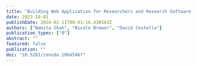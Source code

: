 ```yaml
---
title: "Building Web Application for Researchers and Research Software Engineers Using Jupyter Notebooks"
date: 2023-10-01
publishDate: 2024-02-11T00:41:16.430563Z
authors: ["Namita Shah", "Nicole Brewer", "David Costello"]
publication_types: ["0"]
abstract: ""
featured: false
publication: ""
doi: "10.5281/zenodo.10645467"
---
```



